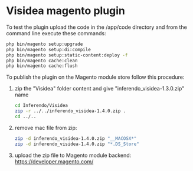 # Visidea magento plugin

To test the plugin upload the code in the /app/code directory and from the command line execute these commands:

```sh
php bin/magento setup:upgrade
php bin/magento setup:di:compile
php bin/magento setup:static-content:deploy -f
php bin/magento cache:clean
php bin/magento cache:flush
```

To publish the plugin on the Magento module store follow this procedure:

1. zip the "Visidea" folder content and give "inferendo_visidea-1.3.0.zip" name

    ```sh
    cd Inferendo/Visidea
    zip -r ../../inferendo_visidea-1.4.0.zip .
    cd ../..
    ```

2. remove mac file from zip:

    ```sh
    zip -d inferendo_visidea-1.4.0.zip "__MACOSX*"
    zip -d inferendo_visidea-1.4.0.zip "*.DS_Store"
    ```

3. upload the zip file to Magento module backend: https://developer.magento.com/
